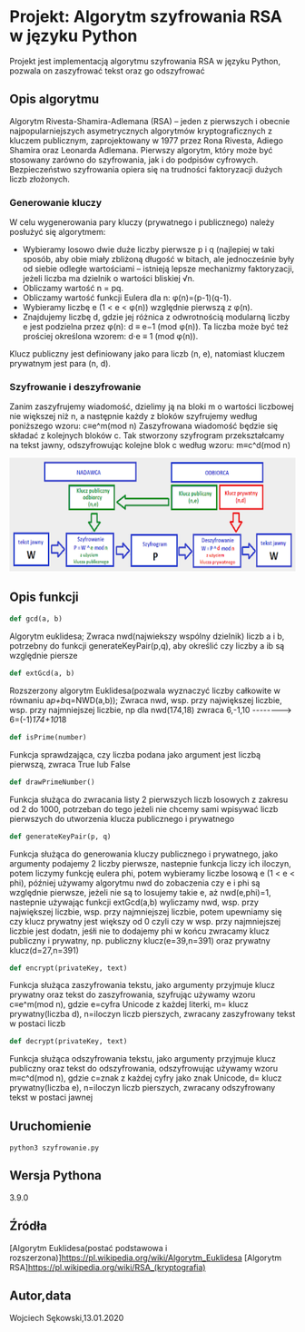 # Projekt: Algorytm szyfrowania RSA w języku Python

Projekt jest implementacją algorytmu szyfrowania RSA w języku Python, pozwala on zaszyfrować tekst oraz go odszyfrować

## Opis algorytmu
Algorytm Rivesta-Shamira-Adlemana (RSA) – jeden z pierwszych i obecnie najpopularniejszych asymetrycznych algorytmów kryptograficznych z kluczem publicznym, zaprojektowany w 1977 przez Rona Rivesta, Adiego Shamira oraz Leonarda Adlemana. Pierwszy algorytm, który może być stosowany zarówno do szyfrowania, jak i do podpisów cyfrowych. Bezpieczeństwo szyfrowania opiera się na trudności faktoryzacji dużych liczb złożonych.

### Generowanie kluczy
W celu wygenerowania pary kluczy (prywatnego i publicznego) należy posłużyć się algorytmem:

* Wybieramy losowo dwie duże liczby pierwsze p i q (najlepiej w taki sposób, aby obie miały zbliżoną długość w bitach, ale jednocześnie były od siebie odległe wartościami – istnieją lepsze mechanizmy faktoryzacji, jeżeli liczba ma dzielnik o wartości bliskiej √n.
* Obliczamy wartość n = pq.
* Obliczamy wartość funkcji Eulera dla n: φ(n)=(p-1)(q-1).
* Wybieramy liczbę e (1 < e < φ(n)) względnie pierwszą z φ(n).
* Znajdujemy liczbę d, gdzie jej różnica z odwrotnością modularną liczby e jest podzielna przez φ(n):
d ≡ e−1 (mod φ(n)).
Ta liczba może być też prościej określona wzorem:
d⋅e ≡ 1 (mod φ(n)).

Klucz publiczny jest definiowany jako para liczb (n, e), natomiast kluczem prywatnym jest para (n, d).

### Szyfrowanie i deszyfrowanie
Zanim zaszyfrujemy wiadomość, dzielimy ją na bloki m o wartości liczbowej nie większej niż n, a następnie każdy z bloków szyfrujemy według poniższego wzoru:
c≡e^m(mod n)
Zaszyfrowana wiadomość będzie się składać z kolejnych bloków c. Tak stworzony szyfrogram przekształcamy na tekst jawny, odszyfrowując kolejne blok c według wzoru:
m≡c^d(mod n)


<img src="rsa.png" alt="WIzualizacja RSA" height="200px"/>

## Opis funkcji

```python
def gcd(a, b)
```
Algorytm euklidesa;
Zwraca nwd(najwiekszy wspólny dzielnik) liczb a i b, potrzebny do funkcji generateKeyPair(p,q), aby określić czy liczby a ib są względnie piersze

```python
def extGcd(a, b)
```
Rozszerzony algorytm Euklidesa(pozwala wyznaczyć liczby całkowite w równaniu a*p+b*q=NWD(a,b));
Zwraca nwd, wsp. przy największej liczbie, wsp. przy najmniejszej liczbie, np dla nwd(174,18) zwraca 6,-1,10 --------> 6=(-1)*174+10*18

```python
def isPrime(number)
```
Funkcja sprawdzająca, czy liczba podana jako argument jest liczbą pierwszą, zwraca True lub False

```python
def drawPrimeNumber()
```
Funkcja służąca do zwracania listy 2 pierwszych liczb losowych z zakresu od 2 do 1000, potrzeban do tego jeżeli nie chcemy sami wpisywać liczb pierwszych do utworzenia klucza publicznego i prywatnego

```python
def generateKeyPair(p, q)
```
Funkcja służąca do generowania kluczy publicznego i prywatnego, jako argumenty podajemy 2 liczby pierwsze, nastepnie funkcja liczy ich iloczyn, potem
liczymy funkcję eulera phi, potem wybieramy liczbe losową e (1 < e < phi), później używamy algorytmu nwd do zobaczenia czy e i phi są względnie pierwsze,
jeżeli nie są to losujemy takie e, aż nwd(e,phi)=1, nastepnie używając funkcji extGcd(a,b) wyliczamy nwd, wsp. przy największej liczbie, wsp. przy 
najmniejszej liczbie, potem upewniamy się czy klucz prywatny jest większy od 0 czyli czy w  wsp. przy najmniejszej liczbie jest dodatn, jeśłi nie to 
dodajemy phi w końcu zwracamy klucz publiczny i prywatny, np. publiczny klucz(e=39,n=391) oraz prywatny klucz(d=27,n=391)

```python
def encrypt(privateKey, text)
```
Funkcja służąca zaszyfrowania tekstu, jako argumenty przyjmuje  klucz prywatny oraz tekst do zaszyfrowania, szyfrując używamy wzoru c≡e^m(mod n), gdzie 
e=cyfra Unicode z każdej literki, m= klucz prywatny(liczba d), n=iloczyn liczb pierszych, zwracany zaszyfrowany tekst w postaci liczb

```python
def decrypt(privateKey, text)
```
Funkcja służąca odszyfrowania tekstu, jako argumenty przyjmuje  klucz publiczny oraz tekst do odszyfrowania, odszyfrowując używamy wzoru m≡c^d(mod n), gdzie c=znak z każdej cyfry jako znak Unicode, d= klucz prywatny(liczba e), n=iloczyn liczb pierszych, zwracany odszyfrowany tekst w postaci jawnej


## Uruchomienie
```
python3 szyfrowanie.py
```


## Wersja Pythona
3.9.0

## Źródła 
[Algorytm Euklidesa(postać podstawowa i rozszerzona)]https://pl.wikipedia.org/wiki/Algorytm_Euklidesa
[Algorytm RSA]https://pl.wikipedia.org/wiki/RSA_(kryptografia)

## Autor,data
Wojciech Sękowski,13.01.2020
